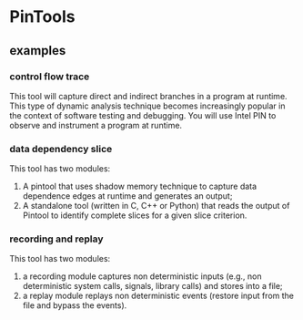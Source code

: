 # PinTools

## examples

### control flow trace
  This tool will capture direct and indirect branches in a program at runtime. This type of dynamic analysis technique becomes  increasingly popular in the context of software testing and debugging. You will use Intel PIN to observe and instrument a program at runtime. 

### data dependency slice
  This tool has two modules: 
  1) A pintool that uses shadow memory technique to capture data dependence edges at runtime and generates an output; 
  2) A standalone tool (written in C, C++ or Python) that reads the output of Pintool to identify complete slices for a given slice criterion.
  
### recording and replay
  This tool has two modules: 
  1) a recording module captures non deterministic inputs (e.g., non deterministic system calls, signals, library calls) and stores into a file; 
  2) a replay module replays non  deterministic events (restore input from the file and bypass the events).
